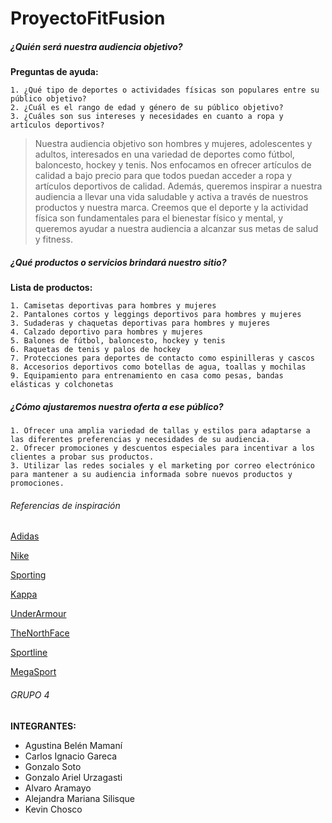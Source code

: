 # ProyectoFitFusion

##### ¿Quién será nuestra audiencia objetivo?
**Preguntas de ayuda:**  


	1. ¿Qué tipo de deportes o actividades físicas son populares entre su público objetivo?
	2. ¿Cuál es el rango de edad y género de su público objetivo? 
	3. ¿Cuáles son sus intereses y necesidades en cuanto a ropa y artículos deportivos?

> Nuestra audiencia objetivo son hombres y mujeres, adolescentes y adultos, interesados en una variedad de deportes como fútbol, baloncesto, hockey y tenis. Nos enfocamos en ofrecer artículos de calidad a bajo precio para que todos puedan acceder a ropa y artículos deportivos de calidad. Además, queremos inspirar a nuestra audiencia a llevar una vida saludable y activa a través de nuestros productos y nuestra marca. Creemos que el deporte y la actividad física son fundamentales para el bienestar físico y mental, y queremos ayudar a nuestra audiencia a alcanzar sus metas de salud y fitness.

##### ¿Qué productos o servicios brindará nuestro sitio?
**Lista de productos:**  


	1. Camisetas deportivas para hombres y mujeres
	2. Pantalones cortos y leggings deportivos para hombres y mujeres
	3. Sudaderas y chaquetas deportivas para hombres y mujeres
	4. Calzado deportivo para hombres y mujeres
	5. Balones de fútbol, baloncesto, hockey y tenis
	6. Raquetas de tenis y palos de hockey
	7. Protecciones para deportes de contacto como espinilleras y cascos
	8. Accesorios deportivos como botellas de agua, toallas y mochilas
    9. Equipamiento para entrenamiento en casa como pesas, bandas elásticas y colchonetas

##### ¿Cómo ajustaremos nuestra oferta a ese público?

	1. Ofrecer una amplia variedad de tallas y estilos para adaptarse a las diferentes preferencias y necesidades de su audiencia.
	2. Ofrecer promociones y descuentos especiales para incentivar a los clientes a probar sus productos.
    3. Utilizar las redes sociales y el marketing por correo electrónico para mantener a su audiencia informada sobre nuevos productos y promociones.

###### Referencias de inspiración


[Adidas](https://www.adidas.com.ar/hombre)

[Nike](https://www.nike.com/es/hombre)

[Sporting](https://www.sporting.com.ar/)

[Kappa](https://www.kappastore.com.ar/)

[UnderArmour](https://www.underarmour.com.ar/)

[TheNorthFace](https://www.thenorthface.com.ar/)

[Sportline](https://www.sportline.com.ar/)

[MegaSport](https://www.megasports.com.ar/)


###### GRUPO 4
**INTEGRANTES:**
* Agustina Belén Mamaní
* Carlos Ignacio Gareca
* Gonzalo Soto
* Gonzalo Ariel Urzagasti
* Alvaro Aramayo
* Alejandra Mariana Silisque
* Kevin Chosco